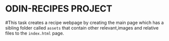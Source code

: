 # ODIN-RECIPES PROJECT

#This task creates a recipe webpage by creating the main page which has a sibling folder called `assets` that contain other relevant,images and relative files to the `index.html` page.
